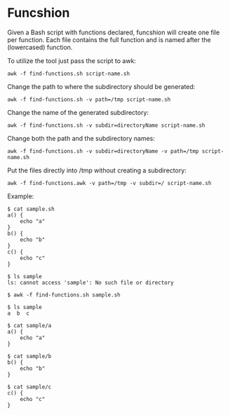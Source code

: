 # Funcshion

Given a Bash script with functions declared, funcshion will create one file per function. Each file contains the full function and is named after the (lowercased) function.

To utilize the tool just pass the script to awk:

```
awk -f find-functions.sh script-name.sh
```

Change the path to where the subdirectory should be generated:

```
awk -f find-functions.sh -v path=/tmp script-name.sh
```

Change the name of the generated subdirectory:

```
awk -f find-functions.sh -v subdir=directoryName script-name.sh
```

Change both the path and the subdirectory names:
```
awk -f find-functions.sh -v subdir=directoryName -v path=/tmp script-name.sh
```

Put the files directly into /tmp without creating a subdirectory:

```
awk -f find-functions.awk -v path=/tmp -v subdir=/ script-name.sh
```

Example:

```
$ cat sample.sh
a() {
    echo "a"
}
b() {
    echo "b"
}
c() {
    echo "c"
}

$ ls sample
ls: cannot access 'sample': No such file or directory

$ awk -f find-functions.sh sample.sh

$ ls sample
a  b  c

$ cat sample/a
a() {
    echo "a"
}

$ cat sample/b
b() {
    echo "b"
}

$ cat sample/c
c() {
    echo "c"
}
```